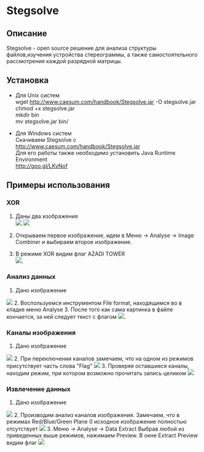 # Stegsolve
## Описание ##
Stegsolve - open source решение для анализа структуры файлов,изучения устройства стереограммы, а также самостоятельного рассмотрения каждой разрядной матрицы.
## Установка ###
* Для Unix систем  
wget http://www.caesum.com/handbook/Stegsolve.jar -O stegsolve.jar  
chmod +x stegsolve.jar  
mkdir bin  
mv stegsolve.jar bin/  

* Для Windows систем  
Скачиваем Stegsolve с
http://www.caesum.com/handbook/Stegsolve.jar  
Для его работы также необходимо установить Java Runtime Environment  
http://goo.gl/LKvNof


## Примеры использования ##
### XOR ###
1. Даны два изображения  
<img src='img/1.jpg'> <img src='img/2.jpg'>  

2. Открываем первое изображение, идем в Меню -> Analyse -> Image Combiner и выбираем второе изображение.  
3. В режиме XOR видим флаг AZADI TOWER  
<img src='img/4.jpg'>.

### Анализ данных ###
1. Дано изображение  
<img src='img/3.jpg'>
2. Воспользуемся инструментом File format, находящимся во в кладке меню Analyse  
3. После того как сама картинка в файле кончается, за ней следует текст с флагом  
<img src='img/5.jpg'>.

### Каналы изображения ###
1. Дано изображение  
<img src='img/6.png'>
2. При переключении каналов замечаем, что на одном из режимов присутствует часть слова "Flag"  
<img src='img/7.jpg'>
3. Проверяя оставшиеся каналы, находим режим, при котором возможно прочитать запись целиком  
<img src='img/8.jpg'>

### Извлечение данных ###
1. Дано изображение  
<img src='img/9.png'>
2. Производим анализ каналов изображения. Замечаем, что в режимах Red/Blue/Green Plane 0 исходное изображение полностью отсутствует  
<img src='img/10.jpg'>
3. Меню -> Analyse -> Data Extract  
Выбрав любой из приведенных выше режимов, нажимаем Preview. В окне Extract Preview видим флаг  
<img src='img/11.jpg'>
